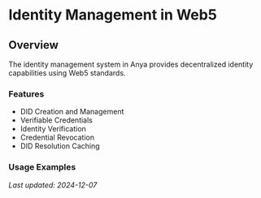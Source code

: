 <!-- markdownlint-disable MD013 line-length -->

# Identity Management in Web5

## Overview
The identity management system in Anya provides decentralized identity capabilities using Web5 standards.

### Features
- DID Creation and Management
- Verifiable Credentials
- Identity Verification
- Credential Revocation
- DID Resolution Caching

### Usage Examples


*Last updated: 2024-12-07*
